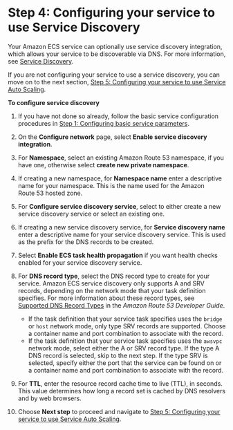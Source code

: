 # Step 4: Configuring your service to use Service Discovery<a name="service-configure-servicediscovery"></a>

Your Amazon ECS service can optionally use service discovery integration, which allows your service to be discoverable via DNS\. For more information, see [Service Discovery](service-discovery.md)\.

If you are not configuring your service to use a service discovery, you can move on to the next section, [Step 5: Configuring your service to use Service Auto Scaling](service-configure-auto-scaling.md)\.

**To configure service discovery**

1. If you have not done so already, follow the basic service configuration procedures in [Step 1: Configuring basic service parameters](basic-service-params.md)\.

1. On the **Configure network** page, select **Enable service discovery integration**\.

1. For **Namespace**, select an existing Amazon Route 53 namespace, if you have one, otherwise select **create new private namespace**\.

1. If creating a new namespace, for **Namespace name** enter a descriptive name for your namespace\. This is the name used for the Amazon Route 53 hosted zone\.

1. For **Configure service discovery service**, select to either create a new service discovery service or select an existing one\.

1. If creating a new service discovery service, for **Service discovery name** enter a descriptive name for your service discovery service\. This is used as the prefix for the DNS records to be created\.

1. Select **Enable ECS task health propagation** if you want health checks enabled for your service discovery service\.

1. For **DNS record type**, select the DNS record type to create for your service\. Amazon ECS service discovery only supports A and SRV records, depending on the network mode that your task definition specifies\. For more information about these record types, see [Supported DNS Record Types](https://docs.aws.amazon.com/Route53/latest/DeveloperGuide/ResourceRecordTypes.html) in the *Amazon Route 53 Developer Guide*\.
   + If the task definition that your service task specifies uses the `bridge` or `host` network mode, only type SRV records are supported\. Choose a container name and port combination to associate with the record\.
   + If the task definition that your service task specifies uses the `awsvpc` network mode, select either the A or SRV record type\. If the type A DNS record is selected, skip to the next step\. If the type SRV is selected, specify either the port that the service can be found on or a container name and port combination to associate with the record\.

1. For **TTL**, enter the resource record cache time to live \(TTL\), in seconds\. This value determines how long a record set is cached by DNS resolvers and by web browsers\.

1. Choose **Next step** to proceed and navigate to [Step 5: Configuring your service to use Service Auto Scaling](service-configure-auto-scaling.md)\.